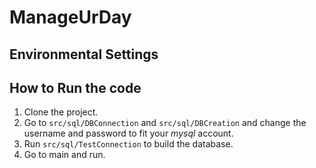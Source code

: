 # ManageUrDay

## Environmental Settings


## How to Run the code
1. Clone the project.
2. Go to `src/sql/DBConnection` and `src/sql/DBCreation` and change the username and password to fit your *mysql* account.
3. Run `src/sql/TestConnection` to build the database.
4. Go to main and run.
